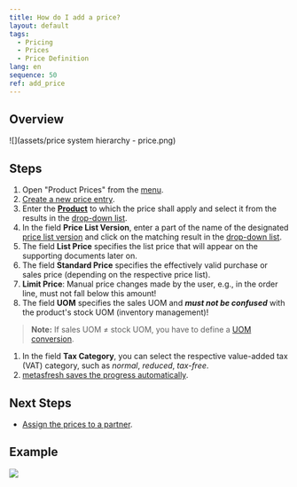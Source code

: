 ```yaml
---
title: How do I add a price?
layout: default
tags:
  - Pricing
  - Prices
  - Price Definition
lang: en
sequence: 50
ref: add_price
---
```


## Overview
![](assets/price system hierarchy - price.png)

## Steps
1. Open "Product Prices" from the [menu](Menu).
1. [Create a new price entry](New_Record_Window).
1. Enter the [**Product**](NewProduct) to which the price shall apply and select it from the results in the [drop-down list](Keyboard_shortcuts_reference).
1. In the field **Price List Version**, enter a part of the name of the designated [price list version](Add_price-list-version) and click on the matching result in the [drop-down list](Keyboard_shortcuts_reference).
1. The field **List Price** specifies the list price that will appear on the supporting documents later on.
1. The field **Standard Price** specifies the effectively valid purchase or sales price (depending on the respective price list).
1. **Limit Price**: Manual price changes made by the user, e.g., in the order line, must not fall below this amount!
1. The field **UOM** specifies the sales UOM and ***must not be confused*** with the product's stock UOM (inventory management)!
 >**Note:** If sales UOM ≠ stock UOM, you have to define a [UOM conversion](Convert_UOMs).

1. In the field **Tax Category**, you can select the respective value-added tax (VAT) category, such as *normal*, *reduced*, *tax-free*.
1. [metasfresh saves the progress automatically](Saveindicator).

## Next Steps
- [Assign the prices to a partner](Assign_prices_to_partner).

## Example
![](assets/Add_Price.gif)
